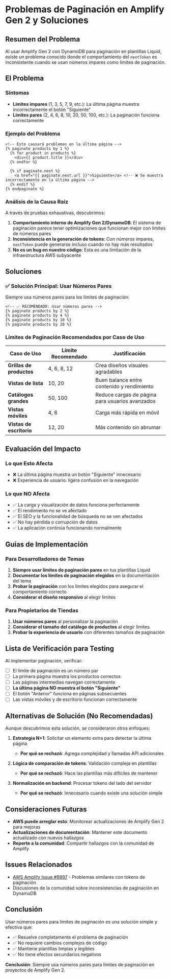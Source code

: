 # Problemas de Paginación en Amplify Gen 2 y Soluciones

## Resumen del Problema

Al usar Amplify Gen 2 con DynamoDB para paginación en plantillas Liquid, existe un problema conocido donde el comportamiento del `nextToken` es inconsistente cuando se usan números impares como límites de paginación.

## El Problema

### Síntomas

- **Límites impares** (1, 3, 5, 7, 9, etc.): La última página muestra incorrectamente el botón "Siguiente"
- **Límites pares** (2, 4, 6, 8, 10, 20, 50, 100, etc.): La paginación funciona correctamente

### Ejemplo del Problema

```liquid
<!-- Esto causará problemas en la última página -->
{% paginate products by 1 %}
  {% for product in products %}
    <div>{{ product.title }}</div>
  {% endfor %}

  {% if paginate.next %}
    <a href="{{ paginate.next.url }}">Siguiente</a> <!-- ❌ Se muestra incorrectamente en la última página -->
  {% endif %}
{% endpaginate %}
```

### Análisis de la Causa Raíz

A través de pruebas exhaustivas, descubrimos:

1. **Comportamiento interno de Amplify Gen 2/DynamoDB**: El sistema de paginación parece tener optimizaciones que funcionan mejor con límites de números pares
2. **Inconsistencia en la generación de tokens**: Con números impares, `nextToken` puede generarse incluso cuando no hay más resultados
3. **No es un bug en nuestro código**: Esta es una limitación de la infraestructura AWS subyacente

## Soluciones

### ✅ Solución Principal: Usar Números Pares

Siempre usa números pares para los límites de paginación:

```liquid
<!-- ✅ RECOMENDADO: Usar números pares -->
{% paginate products by 2 %}
{% paginate products by 4 %}
{% paginate products by 10 %}
{% paginate products by 20 %}
```

### Límites de Paginación Recomendados por Caso de Uso

| Caso de Uso              | Límite Recomendado | Justificación                                   |
| ------------------------ | ------------------ | ----------------------------------------------- |
| **Grillas de productos** | 4, 6, 8, 12        | Crea diseños visuales agradables                |
| **Vistas de lista**      | 10, 20             | Buen balance entre contenido y rendimiento      |
| **Catálogos grandes**    | 50, 100            | Reduce cargas de página para usuarios avanzados |
| **Vistas móviles**       | 4, 6               | Carga más rápida en móvil                       |
| **Vistas de escritorio** | 12, 20             | Más contenido sin abrumar                       |

## Evaluación del Impacto

### Lo que Esto Afecta

- ❌ La última página muestra un botón "Siguiente" innecesario
- ❌ Experiencia de usuario: ligera confusión en la navegación

### Lo que NO Afecta

- ✅ La carga y visualización de datos funciona perfectamente
- ✅ El rendimiento no se ve afectado
- ✅ El SEO y la funcionalidad de búsqueda no se ven afectados
- ✅ No hay pérdida o corrupción de datos
- ✅ La aplicación continúa funcionando normalmente

## Guías de Implementación

### Para Desarrolladores de Temas

1. **Siempre usar límites de paginación pares** en tus plantillas Liquid
2. **Documentar los límites de paginación elegidos** en la documentación del tema
3. **Probar la paginación** con los límites elegidos para asegurar el comportamiento correcto
4. **Considerar el diseño responsivo** al elegir límites

### Para Propietarios de Tiendas

1. **Usar números pares** al personalizar la paginación
2. **Considerar el tamaño del catálogo de productos** al elegir límites
3. **Probar la experiencia de usuario** con diferentes tamaños de paginación

## Lista de Verificación para Testing

Al implementar paginación, verificar:

- [ ] El límite de paginación es un número par
- [ ] La primera página muestra los productos correctos
- [ ] Las páginas intermedias navegan correctamente
- [ ] **La última página NO muestra el botón "Siguiente"**
- [ ] El botón "Anterior" funciona en páginas subsecuentes
- [ ] Las vistas móviles y de escritorio funcionan correctamente

## Alternativas de Solución (No Recomendadas)

Aunque descubrimos esta solución, se consideraron otros enfoques:

1. **Estrategia N+1**: Solicitar un elemento extra para detectar la última página
   - **Por qué se rechazó**: Agrega complejidad y llamadas API adicionales

2. **Lógica de comparación de tokens**: Validación compleja en plantillas
   - **Por qué se rechazó**: Hace las plantillas más difíciles de mantener

3. **Normalización en backend**: Procesar tokens del lado del servidor
   - **Por qué se rechazó**: Innecesario cuando existe una solución simple

## Consideraciones Futuras

- **AWS puede arreglar esto**: Monitorear actualizaciones de Amplify Gen 2 para mejoras
- **Actualizaciones de documentación**: Mantener este documento actualizado con nuevos hallazgos
- **Reporte a la comunidad**: Compartir hallazgos con la comunidad de Amplify

## Issues Relacionados

- [AWS Amplify Issue #6997](https://github.com/aws-amplify/amplify-js/issues/6997) - Problemas similares con tokens de paginación
- Discusiones de la comunidad sobre inconsistencias de paginación en DynamoDB

## Conclusión

Usar números pares para límites de paginación es una solución simple y efectiva que:

- ✅ Resuelve completamente el problema de paginación
- ✅ No requiere cambios complejos de código
- ✅ Mantiene plantillas limpias y legibles
- ✅ No tiene efectos secundarios negativos

**Conclusión**: Siempre usa números pares para límites de paginación en proyectos de Amplify Gen 2.
